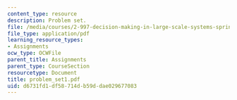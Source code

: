 ```yaml
---
content_type: resource
description: Problem set.
file: /media/courses/2-997-decision-making-in-large-scale-systems-spring-2004/d6731fd1df58714db59ddae029677083_problem_set1.pdf
file_type: application/pdf
learning_resource_types:
- Assignments
ocw_type: OCWFile
parent_title: Assignments
parent_type: CourseSection
resourcetype: Document
title: problem_set1.pdf
uid: d6731fd1-df58-714d-b59d-dae029677083
---
```


